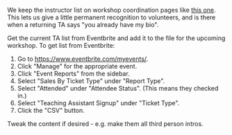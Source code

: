 We keep the instructor list on workshop coordination pages like [this one]. This
lets us give a little permanent recognition to volunteers, and is there when a
returning TA says "you already have my bio".

[this one]: ./past-workshops/coordinating-2014-september.md#ta-hall-of-fame

Get the current TA list from Eventbrite and add it to the file for the upcoming
workshop. To get list from Eventbrite:

1. Go to https://www.eventbrite.com/myevents/.
1. Click "Manage" for the appropriate event.
1. Click "Event Reports" from the sidebar.
1. Select "Sales By Ticket Type" under "Report Type".
1. Select "Attended" under "Attendee Status". (This means they checked in.)
1. Select "Teaching Assistant Signup" under "Ticket Type".
1. Click the "CSV" button.

Tweak the content if desired - e.g. make them all third person intros.
